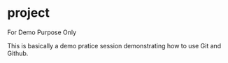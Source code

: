 # project
For Demo Purpose Only

This is basically a demo pratice session demonstrating how to use Git and Github. 
